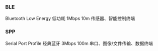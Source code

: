 ### BLE
Bluetooth Low Energy 低功耗
1Mbps 10m
传感器、智能控制终端
### SPP
Serial Port Profile 经典蓝牙
3Mbps 100m
串口、图像/文件传输、数据终端